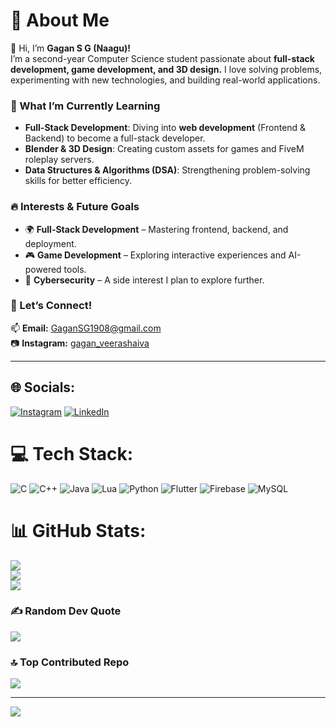 # 💫 About Me  
👋 Hi, I’m **Gagan S G (Naagu)!**  
I’m a second-year Computer Science student passionate about **full-stack development, game development, and 3D design.** I love solving problems, experimenting with new technologies, and building real-world applications.  

### 🚀 What I’m Currently Learning  
- **Full-Stack Development**: Diving into **web development** (Frontend & Backend) to become a full-stack developer.  
- **Blender & 3D Design**: Creating custom assets for games and FiveM roleplay servers.  
- **Data Structures & Algorithms (DSA)**: Strengthening problem-solving skills for better efficiency.  

### 🔥 Interests & Future Goals  
- 🌍 **Full-Stack Development** – Mastering frontend, backend, and deployment.  
- 🎮 **Game Development** – Exploring interactive experiences and AI-powered tools.  
- 🔐 **Cybersecurity** – A side interest I plan to explore further.  

### 💬 Let’s Connect!  
📫 **Email:** GaganSG1908@gmail.com  
📷 **Instagram:** [gagan_veerashaiva](https://www.instagram.com/gagan_veerashaiva/profilecard/?igsh=cGhqd2N1aWZ4N2g=)  

---

## 🌐 Socials:
[![Instagram](https://img.shields.io/badge/Instagram-%23E4405F.svg?logo=Instagram&logoColor=white)](https://instagram.com/Gagan_veerashaiva) [![LinkedIn](https://img.shields.io/badge/LinkedIn-%230077B5.svg?logo=linkedin&logoColor=white)](https://www.linkedin.com/in/gagan-s-g-58545b294?utm_source=share&utm_campaign=share_via&utm_content=profile&utm_medium=ios_app) 

# 💻 Tech Stack:
![C](https://img.shields.io/badge/c-%2300599C.svg?style=for-the-badge&logo=c&logoColor=white) ![C++](https://img.shields.io/badge/c++-%2300599C.svg?style=for-the-badge&logo=c%2B%2B&logoColor=white) ![Java](https://img.shields.io/badge/java-%23ED8B00.svg?style=for-the-badge&logo=openjdk&logoColor=white) ![Lua](https://img.shields.io/badge/lua-%232C2D72.svg?style=for-the-badge&logo=lua&logoColor=white) ![Python](https://img.shields.io/badge/python-3670A0?style=for-the-badge&logo=python&logoColor=ffdd54) ![Flutter](https://img.shields.io/badge/Flutter-%2302569B.svg?style=for-the-badge&logo=Flutter&logoColor=white) ![Firebase](https://img.shields.io/badge/firebase-a08021?style=for-the-badge&logo=firebase&logoColor=ffcd34) ![MySQL](https://img.shields.io/badge/mysql-4479A1.svg?style=for-the-badge&logo=mysql&logoColor=white)
# 📊 GitHub Stats:
![](https://github-readme-stats.vercel.app/api?username=GaganNaagu&theme=tokyonight&hide_border=false&include_all_commits=false&count_private=false)<br/>
![](https://github-readme-streak-stats.herokuapp.com/?user=GaganNaagu&theme=tokyonight&hide_border=false)<br/>
![](https://github-readme-stats.vercel.app/api/top-langs/?username=GaganNaagu&theme=tokyonight&hide_border=false&include_all_commits=false&count_private=false&layout=compact)

### ✍️ Random Dev Quote
![](https://quotes-github-readme.vercel.app/api?type=horizontal&theme=tokyonight)

### 🔝 Top Contributed Repo
![](https://github-contributor-stats.vercel.app/api?username=GaganNaagu&limit=5&theme=dark&combine_all_yearly_contributions=true)

---
[![](https://visitcount.itsvg.in/api?id=GaganNaagu&icon=7&color=0)](https://visitcount.itsvg.in)

<!-- Proudly created with GPRM ( https://gprm.itsvg.in ) -->
